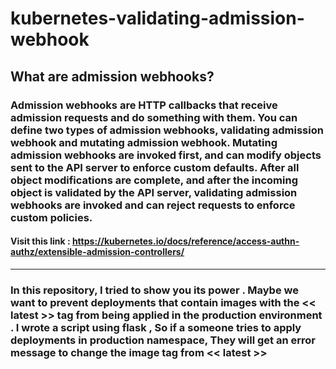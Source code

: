 # kubernetes-validating-admission-webhook

## What are admission webhooks? 

### Admission webhooks are HTTP callbacks that receive admission requests and do something with them. You can define two types of admission webhooks, validating admission webhook and mutating admission webhook. Mutating admission webhooks are invoked first, and can modify objects sent to the API server to enforce custom defaults. After all object modifications are complete, and after the incoming object is validated by the API server, validating admission webhooks are invoked and can reject requests to enforce custom policies.

#### Visit this link : https://kubernetes.io/docs/reference/access-authn-authz/extensible-admission-controllers/

----
### In this repository, I tried to show you its power . Maybe we want to prevent deployments that contain images with the << latest >> tag from being applied in the production environment . I wrote a script using flask  , So if a someone tries to apply deployments in production namespace, They will get an error message to change the image tag from << latest >>
